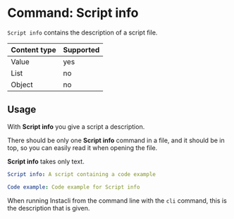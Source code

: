 # Command: Script info

`Script info` contains the description of a script file.

| Content type | Supported |
|--------------|-----------|
| Value        | yes       |
| List         | no        |
| Object       | no        |

## Usage

With **Script info** you give a script a description.

There should be only one **Script info** command in a file, and it should be in top, so you can easily read it when opening the file.

**Script info** takes only text.

```yaml
Script info: A script containing a code example

Code example: Code example for Script info
```

When running Instacli from the command line with the `cli` command, this is the description that is given.

